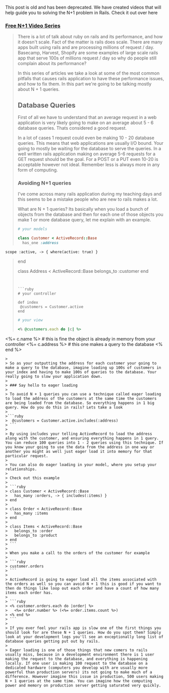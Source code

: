 This post is old and has been deprecated. We have created videos that will help guide you to solving the N+1 problem in Rails. Check it out over here

### [Free N+1 Video Series](http://codemy.net/posts/search/playlists/a-shot-of-ruby/tags/n-1/order/asc)


> There is a lot of talk about ruby on rails and its performance, and how it doesn't scale. Fact of the matter is rails does scale. There are many apps built using rails and are processing millions of request / day. Basecamp, Harvest, Shopify are some examples of large scale rails app that serve 100s of millions request / day so why do people still complain about its performance?
>
> In this series of articles we take a look at some of the most common pitfalls that causes rails application to have these performance issues, and how to fix them. In this part we're going to be talking mostly about N + 1 queries.
>
> ## Database Queries
>
> First of all we have to understand that an average request in a web application is very likely going to make on an average about 5 - 6 database queries. Thats considered a good request.
>
> In a lot of cases 1 request could even be making 10 - 20 database queries. This means that web applications are usually I/O bound. Your going to mostly be waiting for the database to serve the queries. In a well written rails application making on average 5-6 requests for a GET request should be the goal. For a POST or a PUT even 10-20 is acceptable however not ideal. Remember less is always more in any form of computing.
>
> ### Avoiding N+1 queries
>
> I've come across many rails application during my teaching days and this seems to be a mistake people who are new to rails makes a lot. 
>
> What are N + 1 queries? Its basically when you load a bunch of objects from the database and then for each one of those objects you make 1 or more database query, let me explain with an example.
>
> ```ruby
> # your models
> 
> class Customer < ActiveRecord::Base
>   has_one :address
    scope :active, -> { where(active: true) }
> end
>
> class Address < ActiveRecord::Base
>   belongs_to :customer
> end
>
> ```
>
>
> ```ruby
> # your controller
>
> def index
>  @customers = Customer.active
> end
> ```
>
> ```ruby
> # your view
>
> <% @customers.each do |c| %>
  <%= c.name %> # this is fine the object is already in memory from your controller
  <%= c.address %> # this one makes a query to the database
<% end %>
```
>
> So as your outputting the address for each customer your going to make a query to the database, imagine loading up 100s of customers in your index and having to make 100s of queries to the database. Your really going to slow your application down.
>
> ### Say hello to eager loading
> 
> To avoid N + 1 queries you can use a technique called eager loading to load the address of the customers at the same time the customers are being loaded from the database. So everything happens in 1 big query. How do you do this in rails? Lets take a look
> 
>```ruby
>  @customers = Customer.active.includes(:address)
> ```
>
> By using includes your telling ActiveRecord to load the address along with the customer, and ensuring everything happens in 1 query. You can reduce 100 queries into 1 - 2 queries using this technique. If you know your going to use the data from the address in one way or another you might as well just eager load it into memory for that particular request.
>
> You can also do eager loading in your model, where you setup your relationships.
>
> Check out this example
>
> ```ruby
> class Customer < ActiveRecord::Base
>   has_many :orders, -> { includes(:items) }
> end
>
> class Order < ActiveRecord::Base
>   has_many :items
> end
>
> class Items < ActiveRecord::Base
>   belongs_to :order
>   belongs_to :product
> end
> ```
>
> When you make a call to the orders of the customer for example
>
> ```ruby
> customer.orders
> ```
>
> ActiveRecord is going to eager load all the items associated with the orders as well so you can avoid N + 1 this is good if you want to then do things like loop out each order and have a count of how many items each order has.
> 
> ```ruby
> <% customer.orders.each do |order| %>
>   <%= order.number %> (<%= order.items.count %>)
> <% end %>
> ```
>
> If you ever feel your rails app is slow one of the first things you should look for are these N + 1 queries. How do you spot them? Simply look at your development logs you'll see an exceptionally long list of database queries getting put out by rails.
>
> Eager loading is one of those things that new comers to rails usually miss, because in a development environment there is 1 user making the request to the database, and everything is happening locally. If one user is making 100 request to the database on a dedicated hardware (computers you develop with are usually more powerful than production servers) its not going to make much of a difference. However imagine this issue in production, 500 users making N + 1 queries at the same time. You can imagine how the computing power and memory on production server getting saturated very quickly.